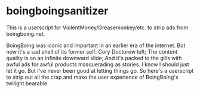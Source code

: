 # boingboingsanitizer
This is a userscript for ViolentMoney/Greasemonkey/etc. to strip ads from boingboing.net.

BoingBoing was iconic and important in an earlier era of the internet.
But now it's a sad shell of its former self:
Cory Doctorow left;
The content quality is on an infinite downward slide;
And it's packed to the gills with awful ads for awful products masquerading as stories.
I know I should just let it go.
But I've never been good at letting things go.
So here's a userscript to strip out all the crap and make the user experience of BoingBoing's twilight bearable.
